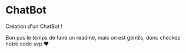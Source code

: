 # ChatBot
Création d'un ChatBot !

Bon pas le temps de faire un readme, mais on est gentils, donc checkez notre code svp ❤